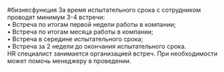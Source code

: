 #бизнесфункция 
За время испытательного срока с сотрудником проводят минимум 3-4 встречи:  
• Встреча по итогам первой недели работы в компании;  
• Встреча по итогам месяца работы в компании;  
• Встреча в середине испытательного срока;  
• Встреча за 2 недели до окончания испытательного срока.  
HR специалист занимается организацией встреч. При необходимости может помочь менеджеру в проведении.
